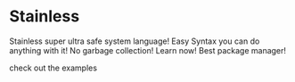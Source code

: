 # Stainless
Stainless super ultra safe system language! Easy Syntax you can do anything with it! No garbage collection! Learn now! Best package manager!

check out the examples
